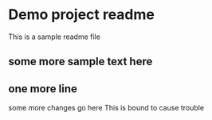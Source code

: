 # Demo project readme
This is a sample readme file

## some more sample text here
## one more line
some more changes go here
This is bound to cause trouble